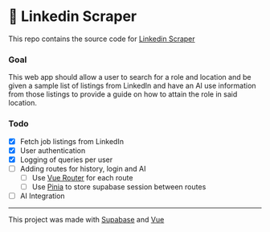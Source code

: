 # 📄 Linkedin Scraper

This repo contains the source code for [Linkedin Scraper](https://linkedin-scraper-peach.vercel.app/)

### Goal

This web app should allow a user to search for a role and location and be given a sample list of listings from LinkedIn and have an AI use information from those listings to provide a guide on how to attain the role in said location.

### Todo

- [X] Fetch job listings from LinkedIn
- [X] User authentication
- [X] Logging of queries per user
- [ ] Adding routes for history, login and AI
    - [ ] Use [Vue Router](https://router.vuejs.org/) for each route
    - [ ] Use [Pinia](https://pinia.vuejs.org/) to store supabase session between routes
- [ ] AI Integration

---

This project was made with [Supabase](https://supabase.com) and [Vue](https://vuejs.org)
